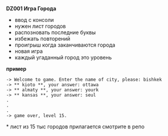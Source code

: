 **DZ001 Игра Города**
* ввод с консоли
* нужен лист городов
* распозновать последние буквы
* избежать повторений
* проигрыш когда заканчиваются города
* новая игра
* каждый угаданный город это уровень

**пример**
```
-> Welcome to game. Enter the name of city, please: bishkek
-> ** kioto **, your answer: ottawa 
-> ** almaty **, your answer: yourk
-> ** kansas **, your answer: seul
.
.
.
-> game over, level 15.
```

\* лист из 15 тыс городов прилагается смотрите в репо
